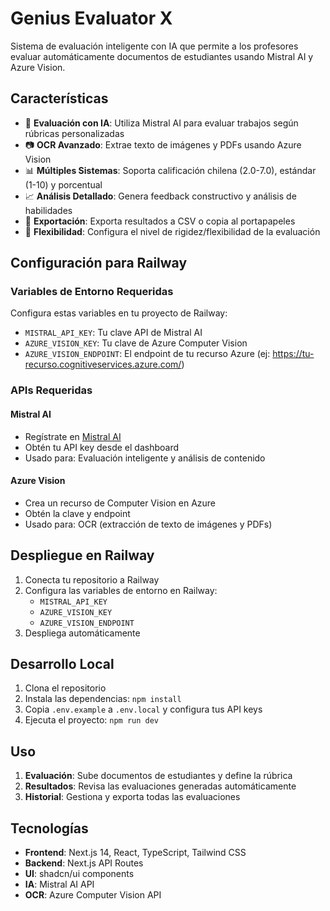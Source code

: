 # Genius Evaluator X

Sistema de evaluación inteligente con IA que permite a los profesores evaluar automáticamente documentos de estudiantes usando Mistral AI y Azure Vision.

## Características

- 🧠 **Evaluación con IA**: Utiliza Mistral AI para evaluar trabajos según rúbricas personalizadas
- 📷 **OCR Avanzado**: Extrae texto de imágenes y PDFs usando Azure Vision
- 📊 **Múltiples Sistemas**: Soporta calificación chilena (2.0-7.0), estándar (1-10) y porcentual
- 📈 **Análisis Detallado**: Genera feedback constructivo y análisis de habilidades
- 💾 **Exportación**: Exporta resultados a CSV o copia al portapapeles
- 🎯 **Flexibilidad**: Configura el nivel de rigidez/flexibilidad de la evaluación

## Configuración para Railway

### Variables de Entorno Requeridas

Configura estas variables en tu proyecto de Railway:

- `MISTRAL_API_KEY`: Tu clave API de Mistral AI
- `AZURE_VISION_KEY`: Tu clave de Azure Computer Vision
- `AZURE_VISION_ENDPOINT`: El endpoint de tu recurso Azure (ej: https://tu-recurso.cognitiveservices.azure.com/)

### APIs Requeridas

#### Mistral AI
- Regístrate en [Mistral AI](https://mistral.ai/)
- Obtén tu API key desde el dashboard
- Usado para: Evaluación inteligente y análisis de contenido

#### Azure Vision
- Crea un recurso de Computer Vision en Azure
- Obtén la clave y endpoint
- Usado para: OCR (extracción de texto de imágenes y PDFs)

## Despliegue en Railway

1. Conecta tu repositorio a Railway
2. Configura las variables de entorno en Railway:
   - `MISTRAL_API_KEY`
   - `AZURE_VISION_KEY` 
   - `AZURE_VISION_ENDPOINT`
3. Despliega automáticamente

## Desarrollo Local

1. Clona el repositorio
2. Instala las dependencias: `npm install`
3. Copia `.env.example` a `.env.local` y configura tus API keys
4. Ejecuta el proyecto: `npm run dev`

## Uso

1. **Evaluación**: Sube documentos de estudiantes y define la rúbrica
2. **Resultados**: Revisa las evaluaciones generadas automáticamente
3. **Historial**: Gestiona y exporta todas las evaluaciones

## Tecnologías

- **Frontend**: Next.js 14, React, TypeScript, Tailwind CSS
- **Backend**: Next.js API Routes
- **UI**: shadcn/ui components
- **IA**: Mistral AI API
- **OCR**: Azure Computer Vision API

